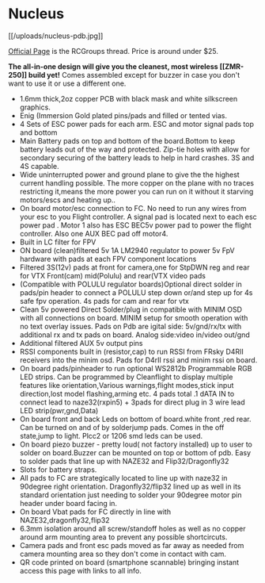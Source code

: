 # Nucleus

[[/uploads/nucleus-pdb.jpg]]

[Official Page](http://www.rcgroups.com/forums/showthread.php?t=2306948) is the RCGroups thread. Price is around under $25.

**The all-in-one design will give you the cleanest, most wireless [[ZMR-250]] build yet!** Comes assembled except for buzzer in case you don't want to use it or use a different one.

* 1.6mm thick,2oz copper PCB with black mask and white silkscreen graphics.
* Enig (Immersion Gold plated pins/pads and filled or tented vias. 
* 4 Sets of ESC power pads for each arm. ESC and motor signal pads top and bottom
* Main Battery pads on top and bottom of the board.Bottom to keep battery leads out of the way and protected. Zip-tie holes with allow for secondary securing of the battery leads to help in hard crashes. 3S and 4S capable. 
* Wide uninterrupted power and ground plane to give the the highest current handling possible. The more copper on the plane with no traces restricting it,means the more power you can run on it without it starving motors/escs and heating up.. 
* On board motor/esc connection to FC. No need to run any wires from your esc to you Flight controller. A signal pad is located next to each esc power pad . Motor 1 also has ESC BEC5v power pad to power the flight controller. Also one AUX BEC pad off motor4. 
* Built in LC filter for FPV
* ON board (clean)filtered 5v 1A LM2940 regulator to power 5v FpV hardware with pads at each FPV component locations 
* Filtered 3S(12v) pads at front for camera,one for StpDWN reg and rear for VTX
Front(cam) mid(Polulu) and rear(VTX video pads
* (Compatible with POLULU regulator boards)Optional direct solder in pads/pin header to connect a POLULU step down or/and step up for 4s safe fpv operation. 4s pads for cam and rear for vtx
* Clean 5v powered Direct Solder/plug in compatible with MINIM OSD with all connections on board. MINIM setup for smooth operation with no text overlay issues. Pads on Pdb are igital side: 5v/gnd/rx/tx with additional rx and tx pads on board. Analog side:video in/video out/gnd
* Additional filtered AUX 5v output pins
* RSSI components built in (resistor,cap) to run RSSI from FRsky D4RII receivers into the minim osd. Pads for D4rII rssi and minim rssi on board. 
* On board pads/pinheader to run optional WS2812b Programmable RGB LED
strips. Can be programmed by Cleanflight to display multiple features like orientation,Various warnings,flight modes,stick input direction,lost model flashing,arming etc. 4 pads total .1 dATA IN to connect lead to naze32(rxpin5) + 3pads for direct plug in 3 wire lead LED strip(pwr,gnd,Data)
* On board front and back Leds on bottom of board.white front ,red rear. Can be turned on and of by solderjump pads. Comes in the off state,jump to light. Plcc2 or 1206 smd leds can be used. 
* On board piezo buzzer - pretty loud( not factory installed) up to user to solder on board.Buzzer can be mounted on top or bottom of pdb. Easy to solder pads that line up with NAZE32 and Flip32/Dragonfly32
* Slots for battery straps. 
* All pads to FC are strategically located to line up with naze32 in 90degree right orientation. Dragonfly32/flip32 lined up as well in its standard orientation just needing to solder your 90degree motor pin header under board facing in. 
* On board Vbat pads for FC directly in line with NAZE32,dragonfly32,flip32
* 6.3mm isolation around all screw/standoff holes as well as no copper around arm mounting area to prevent any possible shortcircuts. 
* Camera pads and front esc pads moved as far away as needed from camera mounting area so they don't come in contact with cam. 
* QR code printed on board (smartphone scannable) bringing instant access this page with links to all info. 